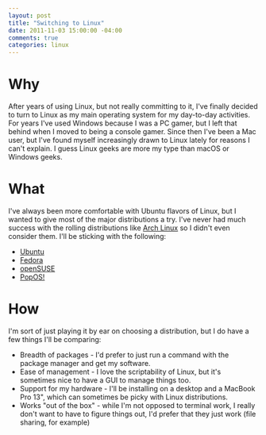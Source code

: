 ```yaml
---
layout: post
title: "Switching to Linux"
date: 2011-11-03 15:00:00 -04:00
comments: true
categories: linux
---
```


# Why

After years of using Linux, but not really committing to it, I've finally decided to turn to Linux as my main operating system for my day-to-day activities. For years I've used Windows because I was a PC gamer, but I left that behind when I moved to being a console gamer. Since then I've been a Mac user, but I've found myself increasingly drawn to Linux lately for reasons I can't explain. I guess Linux geeks are more my type than macOS or Windows geeks.

# What

I've always been more comfortable with Ubuntu flavors of Linux, but I wanted to give most of the major distributions a try. I've never had much success with the rolling distributions like [Arch Linux](https://www.archlinux.org/) so I didn't even consider them. I'll be sticking with the following:

* [Ubuntu](https://www.ubuntu.com/)
* [Fedora](https://getfedora.org/)
* [openSUSE](https://www.opensuse.org/)
* [PopOS!](https://system76.com/pop)

# How

I'm sort of just playing it by ear on choosing a distribution, but I do have a few things I'll be comparing:

* Breadth of packages - I'd prefer to just run a command with the package manager and get my software.
* Ease of management - I love the scriptability of Linux, but it's sometimes nice to have a GUI to manage things too.
* Support for my hardware - I'll be installing on a desktop and a MacBook Pro 13", which can sometimes be picky with Linux distributions.
* Works "out of the box" - while I'm not opposed to terminal work, I really don't want to have to figure things out, I'd prefer that they just work (file sharing, for example)
